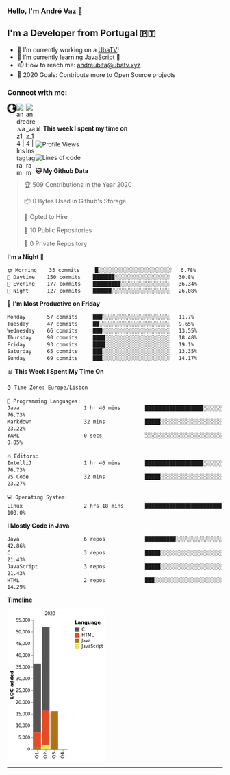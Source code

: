 ### Hello, I'm [André Vaz][website] 👋

## I'm a Developer from Portugal 🇵🇹
- 🍇 I’m currently working on a [UbaTV][ubatv]!
- 🌱 I’m currently learning JavaScript 🤣
- 📫 How to reach me: andreubita@ubatv.xyz
- 🥅 2020 Goals: Contribute more to Open Source projects

### Connect with me:

[<img align="left" alt="andreubita Website" width="22px" src="https://raw.githubusercontent.com/iconic/open-iconic/master/svg/globe.svg" />][website]
[<img align="left" alt="andre.vaz14 | Instagram" width="22px" src="https://cdn.jsdelivr.net/npm/simple-icons@v3/icons/instagram.svg" />][instagram]
[<img align="left" alt="andre_vaz_14 | Instagram" width="22px" src="https://cdn.jsdelivr.net/npm/simple-icons@v3/icons/twitter.svg" />][twitter]

<br />
<br />

📊 **This week I spent my time on**
<!--START_SECTION:waka-->
![Profile Views](http://img.shields.io/badge/Profile%20Views-97-blue)

![Lines of code](https://img.shields.io/badge/From%20Hello%20World%20I%27ve%20Written-191537%20lines%20of%20code-blue)

**🐱 My Github Data** 

> 🏆 509 Contributions in the Year 2020
 > 
> 📦 0 Bytes Used in Github's Storage 
 > 
> 💼 Opted to Hire
 > 
> 📜 10 Public Repositories
 > 
> 🔑 0 Private Repository 
 > 
**I'm a Night 🦉** 

```text
🌞 Morning    33 commits     █░░░░░░░░░░░░░░░░░░░░░░░░   6.78% 
🌆 Daytime    150 commits    ███████░░░░░░░░░░░░░░░░░░   30.8% 
🌃 Evening    177 commits    █████████░░░░░░░░░░░░░░░░   36.34% 
🌙 Night      127 commits    ██████░░░░░░░░░░░░░░░░░░░   26.08%

```
📅 **I'm Most Productive on Friday** 

```text
Monday       57 commits     ███░░░░░░░░░░░░░░░░░░░░░░   11.7% 
Tuesday      47 commits     ██░░░░░░░░░░░░░░░░░░░░░░░   9.65% 
Wednesday    66 commits     ███░░░░░░░░░░░░░░░░░░░░░░   13.55% 
Thursday     90 commits     ████░░░░░░░░░░░░░░░░░░░░░   18.48% 
Friday       93 commits     ████░░░░░░░░░░░░░░░░░░░░░   19.1% 
Saturday     65 commits     ███░░░░░░░░░░░░░░░░░░░░░░   13.35% 
Sunday       69 commits     ███░░░░░░░░░░░░░░░░░░░░░░   14.17%

```


📊 **This Week I Spent My Time On** 

```text
⌚︎ Time Zone: Europe/Lisbon

💬 Programming Languages: 
Java                     1 hr 46 mins        ███████████████████░░░░░░   76.73% 
Markdown                 32 mins             █████░░░░░░░░░░░░░░░░░░░░   23.22% 
YAML                     0 secs              ░░░░░░░░░░░░░░░░░░░░░░░░░   0.05%

🔥 Editors: 
IntelliJ                 1 hr 46 mins        ███████████████████░░░░░░   76.73% 
VS Code                  32 mins             █████░░░░░░░░░░░░░░░░░░░░   23.27%

💻 Operating System: 
Linux                    2 hrs 18 mins       █████████████████████████   100.0%

```

**I Mostly Code in Java** 

```text
Java                     6 repos             ██████████░░░░░░░░░░░░░░░   42.86% 
C                        3 repos             █████░░░░░░░░░░░░░░░░░░░░   21.43% 
JavaScript               3 repos             █████░░░░░░░░░░░░░░░░░░░░   21.43% 
HTML                     2 repos             ███░░░░░░░░░░░░░░░░░░░░░░   14.29%

```


**Timeline**

![Chart not found](https://github.com/andreubita/andreubita/blob/master/charts/bar_graph.png) 


<!--END_SECTION:waka-->

---

[website]: https://andreubita.github.io
[twitter]: https://twitter.com/andre_vaz_14
[instagram]: https://instagram.com/andre.vaz14
[ubatv]: https://ubatv.xyz
